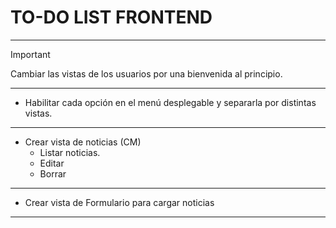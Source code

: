 # TO-DO LIST FRONTEND
------------------------------------------------------
> [!IMPORTANT]
> Cambiar las vistas de los usuarios por una bienvenida al principio.

------------------------------------------------------

- Habilitar cada opción en el menú desplegable y separarla por distintas vistas.

------------------------------------------------------

- Crear vista de noticias (CM)
  - Listar noticias.
  - Editar
  - Borrar

------------------------------------------------------

- Crear vista de Formulario para cargar noticias

------------------------------------------------------